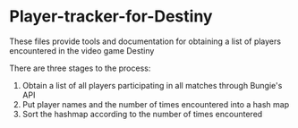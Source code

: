 # Player-tracker-for-Destiny
These files provide tools and documentation for obtaining a list of players encountered in the video game Destiny

There are three stages to the process:
1. Obtain a list of all players participating in all matches through Bungie's API
2. Put player names and the number of times encountered into a hash map
3. Sort the hashmap according to the number of times encountered
